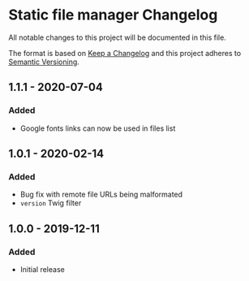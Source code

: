 # Static file manager Changelog

All notable changes to this project will be documented in this file.

The format is based on [Keep a Changelog](http://keepachangelog.com/) and this project adheres to [Semantic Versioning](http://semver.org/).

## 1.1.1 - 2020-07-04
### Added
- Google fonts links can now be used in files list

## 1.0.1 - 2020-02-14
### Added
- Bug fix with remote file URLs being malformated
- `version` Twig filter

## 1.0.0 - 2019-12-11
### Added
- Initial release